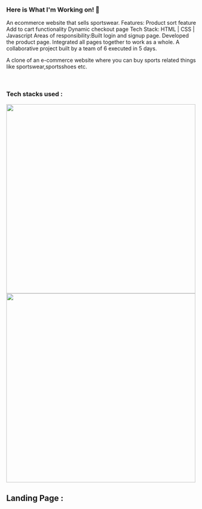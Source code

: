 ### Here is What I'm Working on! 👋

An ecommerce website that sells sportswear. Features: Product sort feature Add to cart functionality Dynamic checkout page  Tech Stack: HTML | CSS | 
Javascript  Areas of responsibility:Built login and signup page. Developed the product page. Integrated all pages together to work as a whole. 
A collaborative project built by a team of 6 executed in 5 days.

A clone of an e-commerce website where you can buy sports related things like sportswear,sportsshoes etc.

​
### Tech stacks used :

  <img style="width:500px; hight:80px; display:inline-block" src="https://miro.medium.com/max/1400/1*Dc5f6x9KxALujjUDzn7PWw.jpeg">
  <img style="width:500px; hight:80px; display:inline-block" src="https://c4.wallpaperflare.com/wallpaper/453/129/282/html5-hyper-text-markup-language-html-wallpaper-thumb.jpg">

## Landing Page :
